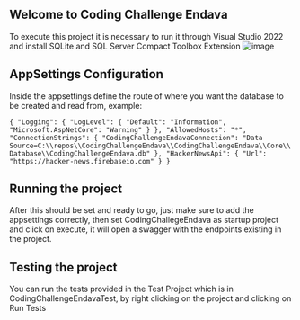 ## Welcome to Coding Challenge Endava

To execute this project it is necessary to run it through Visual Studio 2022 and install SQLite and SQL Server Compact Toolbox Extension
![image](https://github.com/user-attachments/assets/7f285ce6-65ac-4275-a3ea-05e36061c962)

## AppSettings Configuration

Inside the appsettings define the route of where you want the database to be created and read from, example:

`
{
    "Logging": {
        "LogLevel": {
            "Default": "Information",
            "Microsoft.AspNetCore": "Warning"
        }
    },
    "AllowedHosts": "*",
    "ConnectionStrings": {
        "CodingChallengeEndavaConnection": "Data Source=C:\\repos\\CodingChallengeEndava\\CodingChallengeEndava\\Core\\Database\\CodingChallengeEndava.db"
    },
    "HackerNewsApi": {
        "Url": "https://hacker-news.firebaseio.com"
    }
}
`

## Running the project

After this should be set and ready to go, just make sure to add the appsettings correctly, then set CodingChallegeEndava as startup project and click on execute, it will open a swagger with the endpoints existing in the project.

## Testing the project

You can run the tests provided in the Test Project which is in CodingChallengeEndavaTest, by right clicking on the project and clicking on Run Tests
